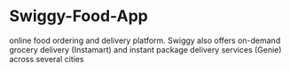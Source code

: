 # Swiggy-Food-App
online food ordering and delivery platform. Swiggy also offers on-demand grocery delivery (Instamart) and instant package delivery services (Genie) across several cities
